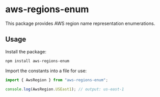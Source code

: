 # aws-regions-enum

This package provides AWS region name representation enumerations.

## Usage

Install the package:

```bash
npm install aws-regions-enum
```

Import the constants into a file for use:

```javascript
import { AwsRegion } from "aws-regions-enum";

console.log(AwsRegion.USEast1); // output: us-east-1
```
